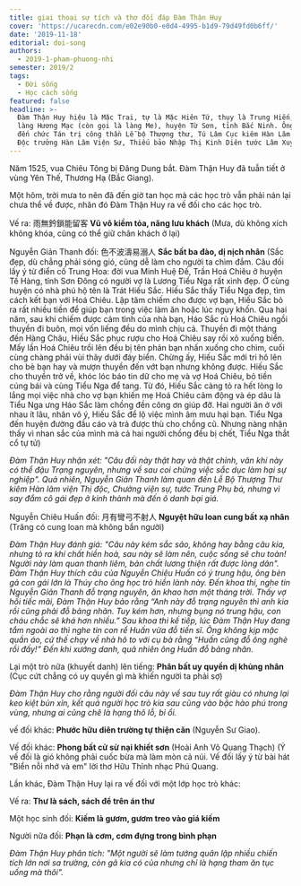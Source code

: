 ```yaml
---
title: giai thoại sự tích và thơ đối đáp Đàm Thận Huy
cover: 'https://ucarecdn.com/e02e90b0-e0d4-4995-b1d9-79d49fd0b6ff/'
date: '2019-11-18'
editorial: doi-song
authors:
  - 2019-1-pham-phuong-nhi
semester: 2019/2
tags:
  - Đời sống
  - Học cách sống
featured: false
headline: >-
  Đàm Thận Huy hiệu là Mặc Trai, tự là Mặc Hiên Tứ, thụy là Trung Hiến, người
  làng Hương Mạc (còn gọi là làng Me), huyện Từ Sơn, tỉnh Bắc Ninh. Ông làm quan
  đến chức Tán trị công thần Lễ bộ Thượng thư, Tú Lâm Cục kiêm Hàn Lâm Viện Thị
  Độc trưởng Hàn Lâm Viện Sư, Thiếu bảo Nhập Thị Kinh Diên tước Lâm Xuyên Bá.
---
```

Năm 1525, vua Chiêu Tông bị Đăng Dung bắt. Đàm Thận Huy đã tuẫn tiết ở vùng Yên Thế, Thương Hạ (Bắc Giang).

Một hôm, trời mưa to nên đã đến giờ tan học mà các học trò vẫn phải nán lại chưa thể về được, nhân đó Đàm Thận Huy ra vế đối cho các học trò.

Vế ra: 雨無鈐鎖能留客 **Vũ vô kiềm tỏa, năng lưu khách** (Mưa, dù không xích không khóa, cũng có thể giữ chân khách ở lại)

Nguyễn Giản Thanh đối: 色不波濤易溺人 **Sắc bất ba đào, dị nịch nhân** (Sắc đẹp, dù chẳng phải sóng gió, cũng dễ làm cho người ta chìm đắm. Câu đối lấy ý từ điển cố Trung Hoa: đời vua Minh Huệ Đế, Trần Hoá Chiêu ở huyện Tế Hàng, tỉnh Sơn Đông có người vợ là Lương Tiểu Nga rất xinh đẹp. Ở cùng huyện có nhà phú hộ tên là Trát Hiếu Sắc. Hiếu Sắc thấy Tiểu Nga đẹp, tìm cách kết bạn với Hoá Chiêu. Lập tâm chiếm cho được vợ bạn, Hiếu Sắc bỏ ra rất nhiều tiền để giúp bạn trong việc làm ăn hoặc lúc nguy khốn. Qua hai năm, sau khi chiếm được cảm tình của nhà bạn, Háo Sắc rủ Hoá Chiêu ngồi thuyền đi buôn, mọi vốn liếng đều do mình chịu cả. Thuyền đi một tháng đến Hàng Châu, Hiếu Sắc phục rượu cho Hoá Chiêu say rồi xô xuống biển. Mấy lần Hoá Chiêu trồi lên đều bị tên phản bạn nhấn xuống cho chìm, cuối cùng chàng phải vùi thây dưới đáy biển. Chừng ấy, Hiếu Sắc mới tri hô lên cho bè bạn hay và mượn thuyền đến vớt bạn nhưng không được. Hiếu Sắc cho thuyền trở về, khóc lóc báo tin dữ cho mẹ và vợ Hoá Chiêu, bỏ tiền cúng bái và cùng Tiểu Nga để tang. Từ đó, Hiếu Sắc càng tỏ ra hết lòng lo lắng mọi việc nhà cho vợ bạn khiến mẹ Hoá Chiêu cảm động và ép dâu là Tiểu Nga ưng Háo Sắc làm chồng đền công ơn giúp đỡ. Hai người ăn ở với nhau ít lâu, nhân vô ý, Hiếu Sắc để lộ việc mình âm mưu hại bạn. Tiểu Nga đến huyện đường đầu cáo và trả được thù cho chồng cũ. Nhưng nàng nhận thấy vì nhan sắc của mình mà cả hai người chồng đều bị chết, Tiểu Nga thắt cổ tự tử)

_Đàm Thận Huy nhận xét: "Câu đối này thật hay và thật chỉnh, văn khí này có thể đậu Trạng nguyên, nhưng về sau coi chừng việc sắc dục làm hại sự nghiệp". Quả nhiên, Nguyễn Giản Thanh làm quan đến Lễ Bộ Thượng Thư kiêm Hàn lâm viện Thị độc, Chưởng viện sự, tước Trung Phụ bá, nhưng vì say đắm cô gái đẹp ở kinh thành mà đến ô danh bại giá._

Nguyễn Chiêu Huấn đối: 月有彎弓不射人 **Nguyệt hữu loan cung bất xạ nhân** (Trăng có cung loan mà không bắn người)

_Đàm Thận Huy đánh giá: "Câu này kém sắc sảo, không hay bằng câu kia, nhưng tỏ ra khí chất hiền hoà, sau này sẽ làm nên, cuộc sống sẽ chu toàn! Người này làm quan thanh liêm, bản chất lương thiện rất được lòng dân". Đàm Thận Huy thích câu của Nguyễn Chiêu Huấn có ý trung hậu, ông bèn gả con gái lớn là Thúy cho ông học trò hiền lành này. Đến khoa thi, nghe tin Nguyễn Giản Thanh đỗ trạng nguyên, ăn khao hơn một tháng trời. Thấy vợ hối tiếc mãi, Đàm Thận Huy bảo rằng “Anh này đỗ trạng nguyên thì anh kia rồi cũng phải đỗ bảng nhãn. Tuy kém hơn, nhưng bụng nó trung hậu, con cháu chắc sẽ khá hơn nhiều.” Sau khoa thi kế tiếp, lúc Đàm Thận Huy đang tắm ngoài ao thì nghe tin con rể Huấn vừa đỗ tiến sĩ. Ông không kịp mặc quần áo, cứ thế chạy về nhà hô to với cụ bà rằng “Huấn cũng đỗ ông nghè rồi đấy!” Đến khi xướng danh, quả nhiên ông Huấn đỗ bảng nhãn._

Lại một trò nữa (khuyết danh) lên tiếng: **Phân bất uy quyền dị khủng nhân** (Cục cứt chẳng có uy quyền gì mà khiến người ta phải sợ)

_Đàm Thận Huy cho rằng người đối câu này về sau tuy rất giàu có nhưng lại keo kiệt bủn xỉn, kết quả người học trò kia sau cũng vào bậc hào phú trong vùng, nhưng ai cũng chê là hạng thô lỗ, bỉ ổi._

vế đối khác: **Phước hữu diên trường tự thiện căn** (Nguyễn Sư Giao).

Vế đối khác: **Phong bất cử sừ nại khiết sơn** (Hoài Anh Võ Quang Thạch) (Ý vế đối là gió không phải cuốc bừa mà làm mòn cả núi. Vế đối lấy ý từ bài hát "Biển nỗi nhớ và em" lời thơ Hữu Thỉnh nhạc Phú Quang.

Lần khác, Đàm Thận Huy lại ra vế đối với một lớp học trò khác:

Vế ra: **Thư là sách, sách để trên án thư**

Một học sinh đối: **Kiếm là gươm, gươm treo vào giá kiếm**

Người nữa đối: **Phạn là cơm, cơm đựng trong bình phạn**

_Đàm Thận Huy phân tích: "Một người sẽ làm tướng quân lập nhiều chiến tích lớn nơi sa trường, còn gã kia có của nhưng chỉ là hạng tham ăn tục uống mà thôi"._
